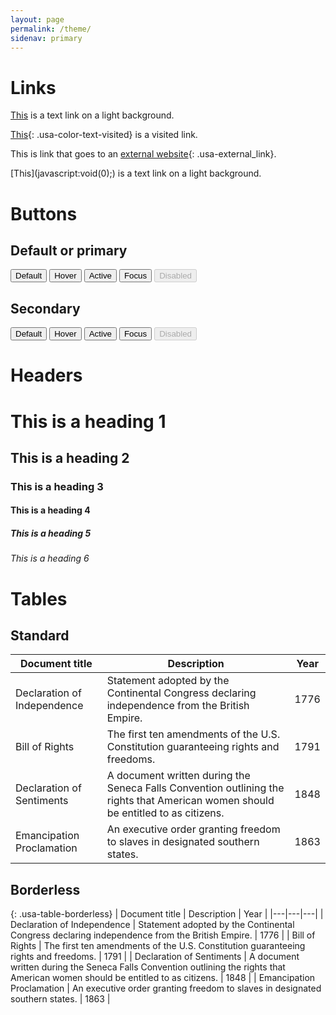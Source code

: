 ```yaml
---
layout: page
permalink: /theme/
sidenav: primary
---
```

# Links

[This](javascript:void(0);) is a text link on a light background.

[This](https://18f.gsa.gov){: .usa-color-text-visited} is a visited link.

This is link that goes to an [external website](https://18f.gsa.gov){: .usa-external_link}.

<div class="usa-background-dark" markdown="1">
  [This](javascript:void(0);) is a text link on a light background.
</div>

# Buttons
## Default or primary
<button class="">Default</button>
<button class=" usa-button-hover">Hover</button>
<button class=" usa-button-active">Active</button>
<button class=" usa-focus">Focus</button>
<button class="" disabled>Disabled</button>
## Secondary
<button class="usa-button-secondary">Default</button>
<button class="usa-button-secondary usa-button-hover">Hover</button>
<button class="usa-button-secondary usa-button-active">Active</button>
<button class="usa-button-secondary usa-focus">Focus</button>
<button class="usa-button-secondary" disabled>Disabled</button>

# Headers

# This is a heading 1
## This is a heading 2
### This is a heading 3
#### This is a heading 4
##### This is a heading 5
###### This is a heading 6

# Tables
## Standard

| Document title  | Description  | Year |
|---|---|---|
| Declaration of Independence  | Statement adopted by the Continental Congress declaring independence from the British Empire. | 1776 |
|  Bill of Rights | The first ten amendments of the U.S. Constitution guaranteeing rights and freedoms. | 1791 |
| Declaration of Sentiments  | A document written during the Seneca Falls Convention outlining the rights that American women should be entitled to as citizens. | 1848 |
| Emancipation Proclamation  | An executive order granting freedom to slaves in designated southern states. | 1863 |

## Borderless

{: .usa-table-borderless}
| Document title  | Description  | Year |
|---|---|---|
| Declaration of Independence  | Statement adopted by the Continental Congress declaring independence from the British Empire. | 1776 |
|  Bill of Rights | The first ten amendments of the U.S. Constitution guaranteeing rights and freedoms. | 1791 |
| Declaration of Sentiments  | A document written during the Seneca Falls Convention outlining the rights that American women should be entitled to as citizens. | 1848 |
| Emancipation Proclamation  | An executive order granting freedom to slaves in designated southern states. | 1863 |
